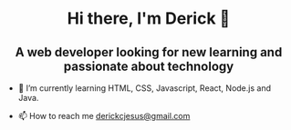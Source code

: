 <h1 align="center">Hi there, I'm Derick 👋 </h1>
<h2 align="center">A web developer looking for new learning and passionate about technology</h2>


- 🌱 I’m currently learning HTML, CSS, Javascript, React, Node.js and Java.

- 📫 How to reach me derickcjesus@gmail.com
